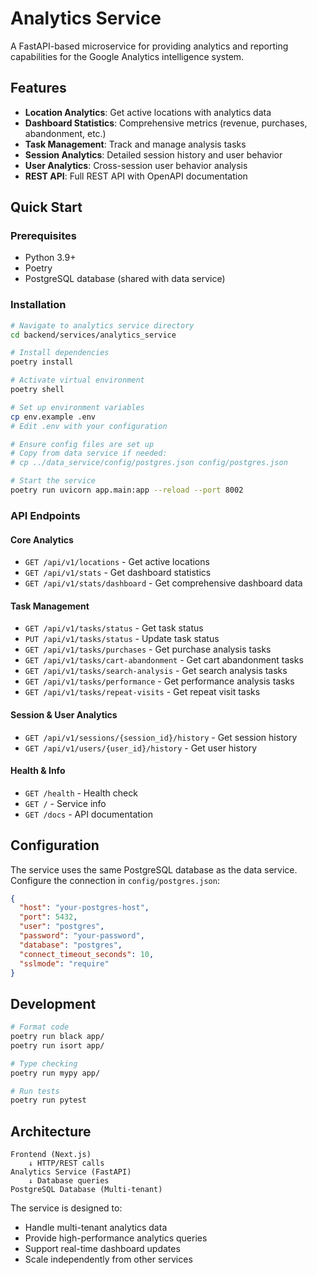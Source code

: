 # Analytics Service

A FastAPI-based microservice for providing analytics and reporting capabilities for the Google Analytics intelligence system.

## Features

- **Location Analytics**: Get active locations with analytics data
- **Dashboard Statistics**: Comprehensive metrics (revenue, purchases, abandonment, etc.)
- **Task Management**: Track and manage analysis tasks
- **Session Analytics**: Detailed session history and user behavior
- **User Analytics**: Cross-session user behavior analysis
- **REST API**: Full REST API with OpenAPI documentation

## Quick Start

### Prerequisites

- Python 3.9+
- Poetry
- PostgreSQL database (shared with data service)

### Installation

```bash
# Navigate to analytics service directory
cd backend/services/analytics_service

# Install dependencies
poetry install

# Activate virtual environment
poetry shell

# Set up environment variables
cp env.example .env
# Edit .env with your configuration

# Ensure config files are set up
# Copy from data service if needed:
# cp ../data_service/config/postgres.json config/postgres.json

# Start the service
poetry run uvicorn app.main:app --reload --port 8002
```

### API Endpoints

#### Core Analytics
- `GET /api/v1/locations` - Get active locations
- `GET /api/v1/stats` - Get dashboard statistics
- `GET /api/v1/stats/dashboard` - Get comprehensive dashboard data

#### Task Management
- `GET /api/v1/tasks/status` - Get task status
- `PUT /api/v1/tasks/status` - Update task status
- `GET /api/v1/tasks/purchases` - Get purchase analysis tasks
- `GET /api/v1/tasks/cart-abandonment` - Get cart abandonment tasks
- `GET /api/v1/tasks/search-analysis` - Get search analysis tasks
- `GET /api/v1/tasks/performance` - Get performance analysis tasks
- `GET /api/v1/tasks/repeat-visits` - Get repeat visit tasks

#### Session & User Analytics
- `GET /api/v1/sessions/{session_id}/history` - Get session history
- `GET /api/v1/users/{user_id}/history` - Get user history

#### Health & Info
- `GET /health` - Health check
- `GET /` - Service info
- `GET /docs` - API documentation

## Configuration

The service uses the same PostgreSQL database as the data service. Configure the connection in `config/postgres.json`:

```json
{
  "host": "your-postgres-host",
  "port": 5432,
  "user": "postgres",
  "password": "your-password",
  "database": "postgres",
  "connect_timeout_seconds": 10,
  "sslmode": "require"
}
```

## Development

```bash
# Format code
poetry run black app/
poetry run isort app/

# Type checking
poetry run mypy app/

# Run tests
poetry run pytest
```

## Architecture

```
Frontend (Next.js) 
    ↓ HTTP/REST calls
Analytics Service (FastAPI)
    ↓ Database queries  
PostgreSQL Database (Multi-tenant)
```

The service is designed to:
- Handle multi-tenant analytics data
- Provide high-performance analytics queries
- Support real-time dashboard updates
- Scale independently from other services

